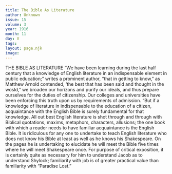 ```yaml
---
title: The Bible As Literature
author: Unknown
issue: 15
volume: 3
year: 1916
month: 11
day: V
tags:
layout: page.njk
image:
---
```

THE BIBLE AS LITERATURE       “We have been learning during the last half century that a knowledge of English literature in an indispensable element in public education;” writes a prominent author, “that in getting to know,” as Matthew Arnold contended, ‘the best that has been said and thought in the wosld,” we broaden our horizons and purify our ideals, and thus prepare ourselves for the duties of citizenship. Our colleges and universities have been enforcing this truth upon us by requirements of admission.       “But if a knowledge of literature in indispensable to the education of a citizen, acquaintance with the English Bible is surely fundamental for that knowledge. All out best English literature is shot through and through with Biblical quotations, maxims, metaphors, characters, allusions; the one book with which a reader needs to have familiar acquaintance is the English Bible. It is ridiculous for any one to undertake to teach English literature who does not know his Bible at least as well as he knows his Shakespeare. On the pages he is undertaking to elucidate he will meet the Bible five times where he will meet Shakespeare once. For purpose of critical exposition, it is certainly quite as necessary for him to understand Jacob as to understand Shylock; familiarity with job is of greater practical value than familiarity with “Paradise Lost.”

